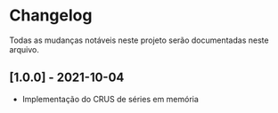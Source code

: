 # Changelog
Todas as mudanças notáveis ​​neste projeto serão documentadas neste arquivo.

## [1.0.0] - 2021-10-04
- Implementação do CRUS de séries em memória

